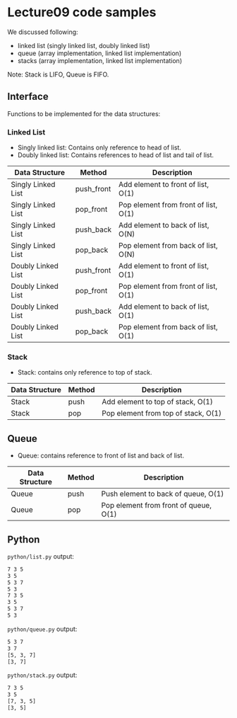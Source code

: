 # Lecture09 code samples

We discussed following:

* linked list (singly linked list, doubly linked list)
* queue (array implementation, linked list implementation)
* stacks (array implementation, linked list implementation)

Note: Stack is LIFO, Queue is FIFO.

## Interface

Functions to be implemented for the data structures:

### Linked List

* Singly linked list: Contains only reference to head of list.
* Doubly linked list: Contains references to head of list and tail of list.

| Data Structure | Method | Description |
| -------------- | ------ | ----------- |
| Singly Linked List | push_front | Add element to front of list, O(1) |
| Singly Linked List | pop_front | Pop element from front of list, O(1) |
| Singly Linked List | push_back | Add element to back of list, O(N) |
| Singly Linked List | pop_back | Pop element from back of list, O(N) |
| Doubly Linked List | push_front | Add element to front of list, O(1) |
| Doubly Linked List | pop_front | Pop element from front of list, O(1) |
| Doubly Linked List | push_back | Add element to back of list, O(1) |
| Doubly Linked List | pop_back | Pop element from back of list, O(1) |

### Stack

* Stack: contains only reference to top of stack.

| Data Structure | Method | Description |
| ----- | ---- | --------------------------------- |
| Stack | push | Add element to top of stack, O(1) |
| Stack | pop | Pop element from top of stack, O(1) |

## Queue

* Queue: contains reference to front of list and back of list.

| Data Structure | Method | Description |
| -------------- | ------ | ----------- | 
| Queue | push | Push element to back of queue, O(1) |
| Queue | pop | Pop element from front of queue, O(1) |

## Python

``python/list.py`` output:

```bash
7 3 5 
3 5 
5 3 7
5 3
7 3 5
3 5
5 3 7
5 3
```

``python/queue.py`` output:

```bash
5 3 7 
3 7 
[5, 3, 7]
[3, 7]
```

``python/stack.py`` output:

```bash
7 3 5 
3 5 
[7, 3, 5]
[3, 5]
```